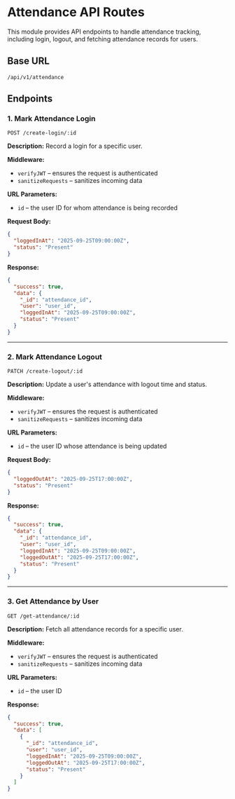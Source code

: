 # Attendance API Routes

This module provides API endpoints to handle attendance tracking, including login, logout, and fetching attendance records for users.

## Base URL

```
/api/v1/attendance
```

## Endpoints

### 1. **Mark Attendance Login**

```
POST /create-login/:id
```

**Description:**
Record a login for a specific user.

**Middleware:**

- `verifyJWT` – ensures the request is authenticated
- `sanitizeRequests` – sanitizes incoming data

**URL Parameters:**

- `id` – the user ID for whom attendance is being recorded

**Request Body:**

```json
{
  "loggedInAt": "2025-09-25T09:00:00Z",
  "status": "Present"
}
```

**Response:**

```json
{
  "success": true,
  "data": {
    "_id": "attendance_id",
    "user": "user_id",
    "loggedInAt": "2025-09-25T09:00:00Z",
    "status": "Present"
  }
}
```

---

### 2. **Mark Attendance Logout**

```
PATCH /create-logout/:id
```

**Description:**
Update a user's attendance with logout time and status.

**Middleware:**

- `verifyJWT` – ensures the request is authenticated
- `sanitizeRequests` – sanitizes incoming data

**URL Parameters:**

- `id` – the user ID whose attendance is being updated

**Request Body:**

```json
{
  "loggedOutAt": "2025-09-25T17:00:00Z",
  "status": "Present"
}
```

**Response:**

```json
{
  "success": true,
  "data": {
    "_id": "attendance_id",
    "user": "user_id",
    "loggedInAt": "2025-09-25T09:00:00Z",
    "loggedOutAt": "2025-09-25T17:00:00Z",
    "status": "Present"
  }
}
```

---

### 3. **Get Attendance by User**

```
GET /get-attendance/:id
```

**Description:**
Fetch all attendance records for a specific user.

**Middleware:**

- `verifyJWT` – ensures the request is authenticated
- `sanitizeRequests` – sanitizes incoming data

**URL Parameters:**

- `id` – the user ID

**Response:**

```json
{
  "success": true,
  "data": [
    {
      "_id": "attendance_id",
      "user": "user_id",
      "loggedInAt": "2025-09-25T09:00:00Z",
      "loggedOutAt": "2025-09-25T17:00:00Z",
      "status": "Present"
    }
  ]
}
```
